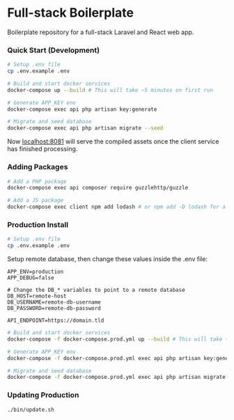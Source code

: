 # Full-stack Boilerplate

Boilerplate repository for a full-stack Laravel and React web app.

### Quick Start (Development)

```bash
# Setup .env file
cp .env.example .env

# Build and start docker services
docker-compose up --build # This will take ~5 minutes on first run

# Generate APP_KEY env
docker-compose exec api php artisan key:generate

# Migrate and seed database
docker-compose exec api php artisan migrate --seed
```

Now [localhost:8081](http://localhost:8081) will serve the compiled assets once the client service has finished processing.

### Adding Packages

```bash
# Add a PHP package
docker-compose exec api composer require guzzlehttp/guzzle

# Add a JS package
docker-compose exec client npm add lodash # or npm add -D lodash for a dev dependency
```

### Production Install

```bash
# Setup .env file
cp .env.example .env
```

Setup remote database, then change these values inside the .env file:

```dotenv
APP_ENV=production
APP_DEBUG=false

# Change the DB_* variables to point to a remote database
DB_HOST=remote-host
DB_USERNAME=remote-db-username
DB_PASSWORD=remote-db-password

API_ENDPOINT=https://domain.tld
```

```bash
# Build and start docker services
docker-compose -f docker-compose.prod.yml up --build # This will take ~5 minutes on first run

# Generate APP_KEY env
docker-compose -f docker-compose.prod.yml exec api php artisan key:generate

# Migrate and seed database
docker-compose -f docker-compose.prod.yml exec api php artisan migrate --seed
```

### Updating Production

```bash
./bin/update.sh
```
